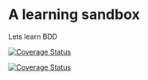 # A learning sandbox

Lets learn BDD 

[![Coverage Status](https://coveralls.io/repos/github/kushalgmx/LearningSandbox/badge.svg?branch=master)](https://coveralls.io/github/kushalgmx/LearningSandbox?branch=master)

[![Coverage Status](https://coveralls.io/repos/github/kushalgmx/LearningSandbox/badge.svg?branch=master)](https://coveralls.io/github/kushalgmx/LearningSandbox?branch=master)
